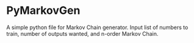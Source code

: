 # PyMarkovGen

A simple python file for Markov Chain generator. Input list of numbers to train, number of outputs wanted, and n-order Markov Chain.
